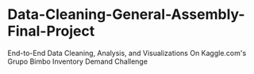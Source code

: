 # Data-Cleaning-General-Assembly-Final-Project
End-to-End Data Cleaning, Analysis, and Visualizations On Kaggle.com's Grupo Bimbo Inventory Demand Challenge
